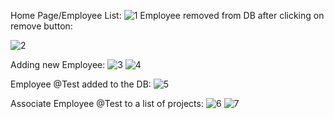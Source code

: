 Home Page/Employee List: 
![1](https://github.com/SALMANHILI/employee_CRUD/assets/109222748/d17d0d7a-d6bb-40c4-9cb8-a0305f3e102d)
Employee removed from DB after clicking on remove button:

![2](https://github.com/SALMANHILI/employee_CRUD/assets/109222748/5cf3d26b-2c56-41af-ac03-b8f227f81635)

Adding new Employee:
![3](https://github.com/SALMANHILI/employee_CRUD/assets/109222748/922be5bf-9018-4cc8-ada3-ea856585af19)
![4](https://github.com/SALMANHILI/employee_CRUD/assets/109222748/cb12a86d-9920-494a-aec4-80a90a044652)

Employee @Test added to the DB:
![5](https://github.com/SALMANHILI/employee_CRUD/assets/109222748/0db064a5-47be-4f66-b884-aae9870757a4)

Associate Employee @Test to a list of projects:
![6](https://github.com/SALMANHILI/employee_CRUD/assets/109222748/25172bfe-7b2f-45ff-8d38-ea90ae16964e)
![7](https://github.com/SALMANHILI/employee_CRUD/assets/109222748/7bfb7726-cf0d-4b3e-8f16-af31b61f5f28)
